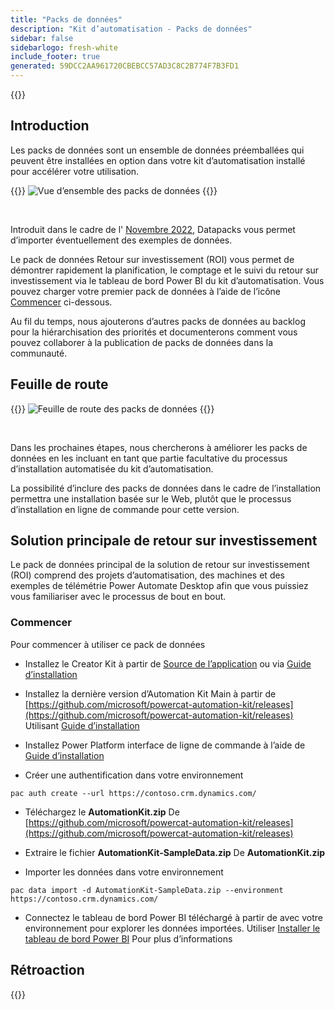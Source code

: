 ```yaml
---
title: "Packs de données"
description: "Kit d’automatisation - Packs de données"
sidebar: false
sidebarlogo: fresh-white
include_footer: true
generated: 59DCC2AA961720CBEBCC57AD3C8C2B774F7B3FD1
---
```


{{<toc>}}

## Introduction

Les packs de données sont un ensemble de données préemballées qui peuvent être installées en option dans votre kit d’automatisation installé pour accélérer votre utilisation.

{{<border>}}
![Vue d’ensemble des packs de données](https://powercat-automation-kit.azureedge.net/releases/november-2022/DataPacks.svg)
{{</border>}}

<br/>

Introduit dans le cadre de l' [Novembre 2022](/fr/releases/november-2022), Datapacks vous permet d’importer éventuellement des exemples de données.

Le pack de données Retour sur investissement (ROI) vous permet de démontrer rapidement la planification, le comptage et le suivi du retour sur investissement via le tableau de bord Power BI du kit d’automatisation. Vous pouvez charger votre premier pack de données à l’aide de l’icône [Commencer](/fr#getting-started) ci-dessous.

Au fil du temps, nous ajouterons d’autres packs de données au backlog pour la hiérarchisation des priorités et documenterons comment vous pouvez collaborer à la publication de packs de données dans la communauté.

## Feuille de route

{{<border>}}
![Feuille de route des packs de données](https://powercat-automation-kit.azureedge.net/releases/november-2022/DataPacks-WhatsNext.svg?v=1)
{{</border>}}

<br/>

Dans les prochaines étapes, nous chercherons à améliorer les packs de données en les incluant en tant que partie facultative du processus d’installation automatisée du kit d’automatisation.

La possibilité d’inclure des packs de données dans le cadre de l’installation permettra une installation basée sur le Web, plutôt que le processus d’installation en ligne de commande pour cette version.

## Solution principale de retour sur investissement

Le pack de données principal de la solution de retour sur investissement (ROI) comprend des projets d’automatisation, des machines et des exemples de télémétrie Power Automate Desktop afin que vous puissiez vous familiariser avec le processus de bout en bout.

### Commencer

Pour commencer à utiliser ce pack de données

- Installez le Creator Kit à partir de [Source de l’application](https://appsource.microsoft.com/product/dynamics-365/microsoftpowercatarch.creatorkit1) ou via [Guide d’installation](https://learn.microsoft.com/power-platform/guidance/creator-kit/setup)

- Installez la dernière version d’Automation Kit Main à partir de [https://github.com/microsoft/powercat-automation-kit/releases](https://github.com/microsoft/powercat-automation-kit/releases) Utilisant [Guide d’installation](https://learn.microsoft.com/power-automate/guidance/automation-kit/setup/main)

- Installez Power Platform interface de ligne de commande à l’aide de [Guide d’installation](https://learn.microsoft.com/power-platform/developer/cli/introduction)

- Créer une authentification dans votre environnement

```pwsh
pac auth create --url https://contoso.crm.dynamics.com/
```

- Téléchargez le **AutomationKit.zip** De [https://github.com/microsoft/powercat-automation-kit/releases](https://github.com/microsoft/powercat-automation-kit/releases)

- Extraire le fichier **AutomationKit-SampleData.zip** De **AutomationKit.zip**

- Importer les données dans votre environnement

```pwsh
pac data import -d AutomationKit-SampleData.zip --environment https://contoso.crm.dynamics.com/ 
```

- Connectez le tableau de bord Power BI téléchargé à partir de avec votre environnement pour explorer les données importées. Utiliser [Installer le tableau de bord Power BI](/fr/get-started/install-powerbi-dashboard) Pour plus d’informations

## Rétroaction

{{<questions name="/content/fr/features/datapacks.json" completed="Merci de nous avoir fait part de vos commentaires" showNavigationButtons="false" locale="fr">}}

